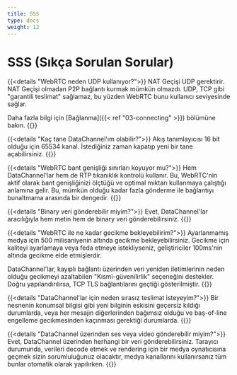 ```yaml
---
title: SSS
type: docs
weight: 12
---
```


# SSS (Sıkça Sorulan Sorular)

{{<details "WebRTC neden UDP kullanıyor?">}}
NAT Geçişi UDP gerektirir. NAT Geçişi olmadan P2P bağlantı kurmak
mümkün olmazdı. UDP, TCP gibi "garantili teslimat" sağlamaz, bu yüzden WebRTC bunu
kullanıcı seviyesinde sağlar.

Daha fazla bilgi için [Bağlanma]({{< ref "03-connecting" >}}) bölümüne bakın.
{{</details>}}

{{<details "Kaç tane DataChannel'ım olabilir?">}}
Akış tanımlayıcısı 16 bit olduğu için 65534 kanal. İstediğiniz zaman kapatıp yeni bir tane açabilirsiniz.
{{</details>}}

{{<details "WebRTC bant genişliği sınırları koyuyor mu?">}}
Hem DataChannel'lar hem de RTP tıkanıklık kontrolü kullanır. Bu, WebRTC'nin aktif olarak
bant genişliğinizi ölçtüğü ve optimal miktarı kullanmaya çalıştığı anlamına gelir. Bu, mümkün olduğu kadar fazla gönderme ile bağlantıyı bunaltmama arasında bir dengedir.
{{</details>}}

{{<details "Binary veri gönderebilir miyim?">}}
Evet, DataChannel'lar aracılığıyla hem metin hem de binary veri gönderebilirsiniz.
{{</details>}}

{{<details "WebRTC ile ne kadar gecikme bekleyebilirim?">}}
Ayarlanmamış medya için 500 milisaniyenin altında gecikme bekleyebilirsiniz. Gecikme için kaliteyi ayarlamaya veya feda etmeye istekliyseniz, geliştiriciler 100ms'nin altında gecikme elde etmişlerdir.

DataChannel'lar, kayıplı bağlantı üzerinden veri yeniden iletimlerinin neden olduğu gecikmeyi azaltabilen "Kısmi-güvenilirlik" seçeneğini destekler. Doğru yapılandırılırsa, TCP TLS bağlantılarını geçtiği gösterilmiştir.
{{</details>}}

{{<details "DataChannel'lar için neden sırasız teslimat isteyeyim?">}}
Bir nesnenin konumsal bilgisi gibi yeni bilginin eskisini geçersiz kıldığı durumlarda, veya her mesajın diğerlerinden bağımsız olduğu ve baş-of-line engelleme gecikmesinden kaçınması gerektiği durumlarda.
{{</details>}}

{{<details "DataChannel üzerinden ses veya video gönderebilir miyim?">}}
Evet, DataChannel üzerinden herhangi bir veri gönderebilirsiniz. Tarayıcı durumunda, verileri decode etmek ve rendering için bir medya oynatıcısına geçmek sizin sorumluluğunuz olacaktır,
medya kanallarını kullanırsanız tüm bunlar otomatik olarak yapılırken.
{{</details>}}

